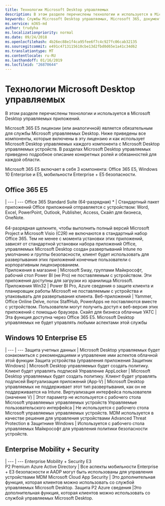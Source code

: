```yaml
---
title: Технологии Microsoft Desktop управляемых
description: В этом разделе перечислены технологии и используется в Microsoft Desktop управляемых приложений.
keywords: Службы Microsoft Desktop управляемых, Microsoft 365, документация
ms.service: m365-md
author: trudyha
ms.localizationpriority: normal
ms.date: 09/24/2018
ms.openlocfilehash: 4b26ec88e1f4ca95fee6f7c4c927fc06cab32135
ms.sourcegitcommit: e491c4713115610cbe13d2fbd0d65e1a41c34d62
ms.translationtype: MT
ms.contentlocale: ru-RU
ms.lasthandoff: 01/16/2019
ms.locfileid: "26870644"
---
```

# <a name="microsoft-managed-desktop-technologies"></a>Технологии Microsoft Desktop управляемых

В этом разделе перечислены технологии и используется в Microsoft Desktop управляемых приложений.

<!-- Microsoft 365 E5; Device as a Service -->
<!-- in O365 table, standard suite, removed this sentence "Please see the Installation of Project/Visio 64bit Click to Run Addendum for important deployment instructions. -->

Microsoft 365 E5 лицензии (или аналогичной) является обязательным для службы Microsoft управляемых Desktop. Ниже приведены все компоненты, которые включены в эту лицензию и как использует Microsoft Desktop управляемых каждого компонента с Microsoft Desktop управляемых устройств.  В разделах Microsoft Desktop управляемых приведено подробное описание конкретных ролей и обязанностей для каждой области. 

Microsoft 365 E5 включает в себя 3 компонента: Office 365 E5, Windows 10 Enterprise и E5, мобильности Enterprise + E5 безопасности.  

## <a name="office-365-e5"></a>Office 365 E5
 |
 --- | ---
Office 365 Standard Suite (64-разрядная) * | Стандартный пакет приложений Office приложений отправляется с устройством: Word, Excel, PowerPoint, Outlook, Publisher, Access, Скайп для бизнеса, OneNote.<br><br>64-разрядная щелкните, чтобы выполнить полный версий Microsoft Project и Microsoft Visio (C2R) не включаются в стандартный набор Office 365.  Тем не менее с момента установки этих приложений, зависят от стандартной установки набора приложений Office, управляемых Microsoft Desktop создан развертываний Intune по умолчанию и группы безопасности, клиент будет использовать для развертывания этих приложений конечные пользователи с корпоративным лицензированием.  
Приложения в магазине |    Microsoft Sway, группами Майкрософт, рабочий стол Power BI (не Pro) не поставляемым с устройством. Эти приложения доступны для загрузки из хранилища Microsoft.
Приложения Win32 |    Power BI Pro, Azure сведения о защите клиента и планировщик работы Microsoft не поставляемым с устройства и упаковывать для развертывания клиента. 
Веб-приложений |  Yammer, Office Online Delve, поток StaffHub, PowerApps не поставляются вместе с устройством. Пользователи могут получить доступ к веб-версия этих приложений с помощью браузера.
Скайп для бизнеса облачные УАТС | Эта функция доступна через Office 365 E5. Microsoft Desktop управляемых не будет управлять любыми аспектами этой службы

## <a name="windows-10-enterprise-e5"></a>Windows 10 Enterprise E5

 |
 --- | ---
Защита учетных данных |  Microsoft Desktop управляемых будет ознакомиться с рекомендациями и управление ими аспектов облачной этой функции
Защита устройства (управления приложения Защитник Windows) | Microsoft Desktop управляемых будет создать политику. Клиент будет управлять подписей
Управление AppLocker |  Microsoft Desktop управляемых будет создать политику. Клиент будет управлять подписей
Виртуализация приложений (App-V) |    Microsoft Desktop управляемых не поддерживает этот тип развертывания, как он не поддерживается на Intune.
Виртуализация интерфейса пользователя (значение V) | Этот параметр не используется с рабочего стола Microsoft управляемых управляемых устройств
Управляемые пользовательского интерфейса  | Не используется с рабочего стола Microsoft управляемых управляемых устройств. MDM используется в качестве решения для управления устройствами
Advanced Threat Protection в Защитнике Windows |   Используется с рабочего стола управляемых Майкрософт для управления политики безопасности устройств. 

## <a name="enterprise-mobility--security"></a>Enterprise Mobility + Security 

 |
 --- | ---
Enterprise Mobility + Security E3<br>P2 Premium Azure Active Directory |    Все аспекты мобильности Enterprise + E3 безопасности и AADP могут быть использованы для управления устройствами MDM
Microsoft Cloud App Security |  Это дополнительная функция, которая клиентов можно использовать со службой управляемых Microsoft Desktop.
Защита P2 Azure сведения  |Это дополнительная функция, которая клиентов можно использовать со службой управляемых Microsoft Desktop.
